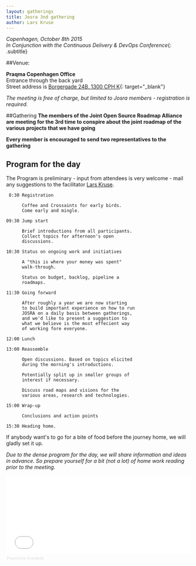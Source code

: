 ```yaml
---
layout: gatherings
title: Josra 3nd gathering
author: Lars Kruse
---
```


_Copenhagen, October 8th 2015<br/>
In Conjunction with the Continuous Delivery & DevOps Conference_{: .subtitle}

##Venue:

__Praqma Copenhagen Office__<br/>
Entrance through the back yard<br/>
Street address is [Borgergade 24B, 1300 CPH K](https://goo.gl/maps/8NlfD){: target="\_blank"}


_The meeting is free of charge, but limited to Josra members - registration is required._

##Gathering
__The members of the Joint Open Source Roadmap Alliance are meeting for the 3rd time to conspire about the joint roadmap of the various projects that we have going__

__Every member is encouraged to send two representatives to the gathering__

## Program for the day

The Program is preliminary - input from attendees is very welcome - mail any suggestions to the facilitator [Lars Kruse](mailto:lak@praqma.net).

     8:30 Registration

          Coffee and Crossaints for early birds.
          Come early and mingle.

    09:30 Jump start

          Brief introductions from all participants.
          Collect topics for afternoon's open
          discussions.

    10:30 Status on ongoing work and initiatives

          A "this is where your money was spent"
          walk-through.

          Status on budget, backlog, pipeline a
          roadmaps.

    11:30 Going forward

          After roughly a year we are now starting
          to build important experience on how to run
          JOSRA on a daily basis between gatherings,
          and we'd like to present a suggestion to
          what we believe is the most effecient way
          of working fore everyone.

    12:00 Lunch

    13:00 Reassemble

          Open discussions. Based on topics elicited
          during the morning's introductions.

          Potentially split up in smaller groups of
          interest if necessary.

          Discuss road maps and visions for the
          various areas, research and technologies.

    15:00 Wrap-up

          Conclusions and action points

    15:30 Heading home.

If anybody want's to go for a bite of food before the journey home, we will gladly set it up.


_Due to the dense program for the day, we will share information and ideas in advance. So prepare yourself for a bit (not a lot) of home work reading prior to the meeting._



<div style="width:100%; text-align:left;" ><iframe  src="//eventbrite.co.uk/tickets-external?eid=18669510007&ref=etckt" frameborder="0" height="214" width="100%" vspace="0" hspace="0" marginheight="5" marginwidth="5" scrolling="auto" allowtransparency="true"></iframe><div style="font-family:Helvetica, Arial; font-size:10px; padding:5px 0 5px; margin:2px; width:100%; text-align:left;" ><a class="powered-by-eb" style="color: #dddddd; text-decoration: none;" target="\_blank" href="http://www.eventbrite.co.uk/r/etckt">Powered by Eventbrite</a></div></div>

